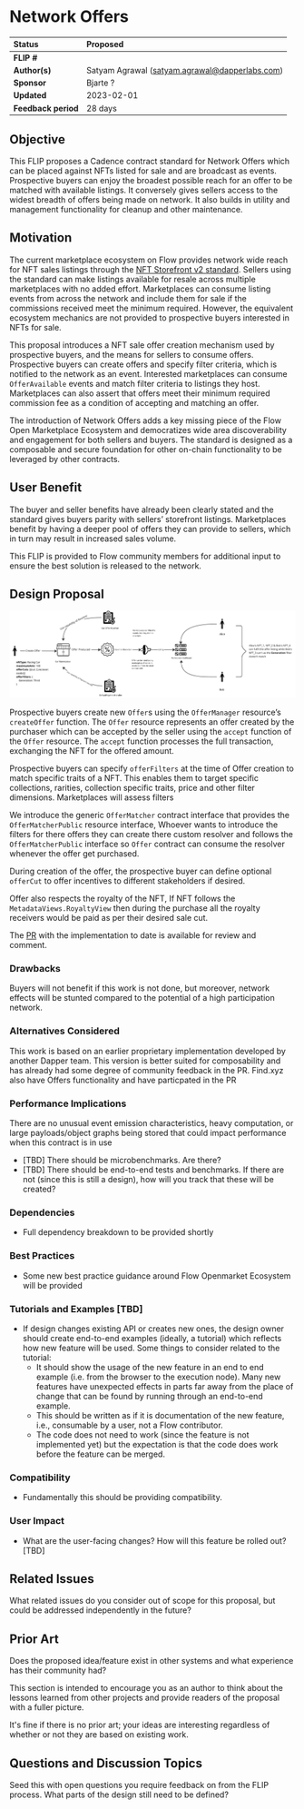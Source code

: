 # Network Offers

| Status              | Proposed                                       |
|:--------------------|:-----------------------------------------------|
| **FLIP #**          |                                                |
| **Author(s)**       | Satyam Agrawal (satyam.agrawal@dapperlabs.com) |
| **Sponsor**         | Bjarte ?                                       |
| **Updated**         | 2023-02-01                                     |
| **Feedback period** | 28 days                                        |

## Objective

This FLIP proposes a Cadence contract standard for Network Offers which can be placed 
against NFTs listed for sale and are broadcast as events. Prospective buyers can enjoy 
the broadest possible reach for an offer to be matched with available listings. It 
conversely gives sellers access to the widest breadth of offers being made on network. 
It also builds in utility and management functionality for cleanup and other maintenance.

## Motivation

The current marketplace ecosystem on Flow provides network wide reach for NFT sales
listings through the [NFT Storefront v2 standard](https://github.com/onflow/nft-storefront).
Sellers using the standard can make listings available for resale across multiple
marketplaces with no added effort. Marketplaces can consume listing events from across
the network and include them for sale if the commissions received meet the minimum
required. However, the equivalent ecosystem mechanics are not provided to prospective
buyers interested in NFTs for sale.

This proposal introduces a NFT sale offer creation mechanism used by prospective buyers,
and the means for sellers to consume offers. Prospective buyers can create offers and
specify filter criteria, which is notified to the network as an event. Interested 
marketplaces can consume `OfferAvailable` events and match filter criteria to listings 
they host. Marketplaces can also assert that offers meet their minimum required 
commission fee as a condition of accepting and matching an offer.

The introduction of Network Offers adds a key missing piece of the Flow Open Marketplace
Ecosystem and democratizes wide area discoverability and engagement for both sellers and
buyers. The standard is designed as a composable and secure foundation for other on-chain
functionality to be leveraged by other contracts.

## User Benefit

The buyer and seller benefits have already been clearly stated and the standard gives
buyers parity with sellers’ storefront listings. Marketplaces benefit by having a deeper
pool of offers they can provide to sellers, which in turn may result in increased 
sales volume.

This FLIP is provided to Flow community
members for additional input to ensure the best solution is released to the
network.

## Design Proposal
![](20230201-network-offers/offers-system-view.png)

Prospective buyers create new `Offer`s using the `OfferManager` resource’s 
`createOffer` function. The `Offer` resource represents an offer created by the 
purchaser which can be accepted by the seller using the `accept` function of the 
`Offer` resource. The `accept` function processes the full transaction, exchanging 
the NFT for the offered amount.

Prospective buyers can specify `offerFilters` at the time of Offer creation to match
specific traits of a NFT. This enables them to target specific collections, rarities,
collection specific traits, price and other filter dimensions. Marketplaces will
assess filters

We introduce the generic `OfferMatcher` contract interface that provides the 
`OfferMatcherPublic` resource interface, Whoever wants to introduce the filters 
for there offers they can create there custom resolver and follows the 
`OfferMatcherPublic` interface so `Offer` contract can consume the resolver 
whenever the offer get purchased.

During creation of the offer, the prospective buyer can define optional `offerCut`
to offer incentives to different stakeholders if desired.

Offer also respects the royalty of the NFT, If NFT follows the 
`MetadataViews.RoyaltyView` then during the purchase all the royalty receivers 
would be paid as per their desired sale cut.

The [PR](https://github.com/onflow/Offers/pull/1) with the implementation to date
is available for review and comment.

### Drawbacks

Buyers will not benefit if this work is not done, but moreover, network effects
will be stunted compared to the potential of a high participation network. 

### Alternatives Considered

This work is based on an earlier proprietary implementation developed by another
Dapper team. This version is better suited for composability and has already had 
some degree of community feedback in the PR. Find.xyz also have Offers 
functionality and have particpated in the PR

### Performance Implications

There are no unusual event emission characteristics, heavy computation, or large 
payloads/object graphs being stored that could impact performance when this contract 
is in use

* [TBD] There should be microbenchmarks. Are there?
* [TBD] There should be end-to-end tests and benchmarks. If there are not 
(since this is still a design), how will you track that these will be created?

### Dependencies

* Full dependency breakdown to be provided shortly


### Best Practices

 * Some new best practice guidance around Flow Openmarket Ecosystem will be provided

### Tutorials and Examples [TBD]

* If design changes existing API or creates new ones, the design owner should create 
end-to-end examples (ideally, a tutorial) which reflects how new feature will be used. 
Some things to consider related to the tutorial:
    - It should show the usage of the new feature in an end to end example 
    (i.e. from the browser to the execution node). 
    Many new features have unexpected effects in parts far away from the place of 
    change that can be found by running through an end-to-end example.
    - This should be written as if it is documentation of the new feature, 
    i.e., consumable by a user, not a Flow contributor. 
    - The code does not need to work (since the feature is not implemented yet) 
    but the expectation is that the code does work before the feature can be merged. 

### Compatibility 

* Fundamentally this should be providing compatibility.

### User Impact

* What are the user-facing changes? How will this feature be rolled out?
 [TBD]

## Related Issues

What related issues do you consider out of scope for this proposal, 
but could be addressed independently in the future?

## Prior Art

Does the proposed idea/feature exist in other systems and 
what experience has their community had?

This section is intended to encourage you as an author to think about the 
lessons learned from other projects and provide readers of the proposal 
with a fuller picture.

It's fine if there is no prior art; your ideas are interesting regardless of 
whether or not they are based on existing work.

## Questions and Discussion Topics

Seed this with open questions you require feedback on from the FLIP process. 
What parts of the design still need to be defined?
